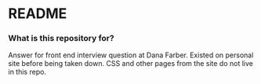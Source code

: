 # README #

### What is this repository for? ###

Answer for front end interview question at Dana Farber. Existed on personal site before being taken down. CSS and other pages from the site do not live in this repo.